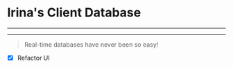 # Irina's Client Database

***
* * *
> Real-time databases have never been so easy!

- [x] Refactor UI